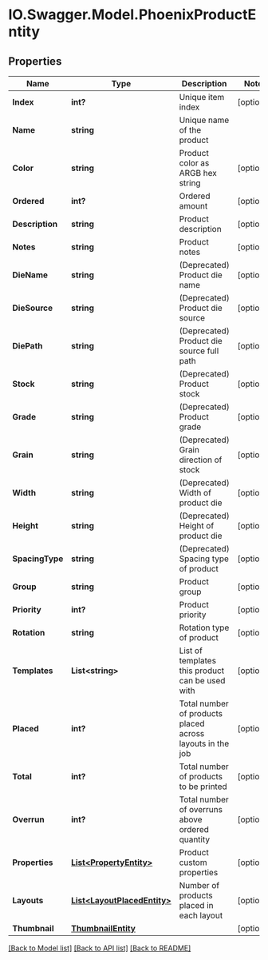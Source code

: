 # IO.Swagger.Model.PhoenixProductEntity
## Properties

Name | Type | Description | Notes
------------ | ------------- | ------------- | -------------
**Index** | **int?** | Unique item index | [optional] 
**Name** | **string** | Unique name of the product | 
**Color** | **string** | Product color as ARGB hex string | [optional] 
**Ordered** | **int?** | Ordered amount | [optional] 
**Description** | **string** | Product description | [optional] 
**Notes** | **string** | Product notes | [optional] 
**DieName** | **string** | (Deprecated) Product die name | [optional] 
**DieSource** | **string** | (Deprecated) Product die source | [optional] 
**DiePath** | **string** | (Deprecated) Product die source full path | [optional] 
**Stock** | **string** | (Deprecated) Product stock | [optional] 
**Grade** | **string** | (Deprecated) Product grade | [optional] 
**Grain** | **string** | (Deprecated) Grain direction of stock | [optional] 
**Width** | **string** | (Deprecated) Width of product die | [optional] 
**Height** | **string** | (Deprecated) Height of product die | [optional] 
**SpacingType** | **string** | (Deprecated) Spacing type of product | [optional] 
**Group** | **string** | Product group | [optional] 
**Priority** | **int?** | Product priority | [optional] 
**Rotation** | **string** | Rotation type of product | [optional] 
**Templates** | **List&lt;string&gt;** | List of templates this product can be used with | [optional] 
**Placed** | **int?** | Total number of products placed across layouts in the job | [optional] 
**Total** | **int?** | Total number of products to be printed | [optional] 
**Overrun** | **int?** | Total number of overruns above ordered quantity | [optional] 
**Properties** | [**List&lt;PropertyEntity&gt;**](PropertyEntity.md) | Product custom properties | [optional] 
**Layouts** | [**List&lt;LayoutPlacedEntity&gt;**](LayoutPlacedEntity.md) | Number of products placed in each layout | [optional] 
**Thumbnail** | [**ThumbnailEntity**](ThumbnailEntity.md) |  | [optional] 

[[Back to Model list]](../README.md#documentation-for-models) [[Back to API list]](../README.md#documentation-for-api-endpoints) [[Back to README]](../README.md)

